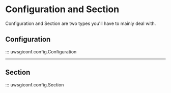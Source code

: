 # Configuration and Section

Configuration and Section are two types you'll have to mainly deal
with.

## Configuration

::: uwsgiconf.config.Configuration

---

## Section

::: uwsgiconf.config.Section
